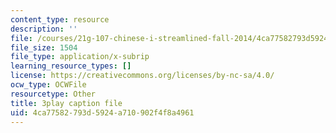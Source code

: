 ```yaml
---
content_type: resource
description: ''
file: /courses/21g-107-chinese-i-streamlined-fall-2014/4ca77582793d5924a710902f4f8a4961_805687.vtt
file_size: 1504
file_type: application/x-subrip
learning_resource_types: []
license: https://creativecommons.org/licenses/by-nc-sa/4.0/
ocw_type: OCWFile
resourcetype: Other
title: 3play caption file
uid: 4ca77582-793d-5924-a710-902f4f8a4961
---
```

